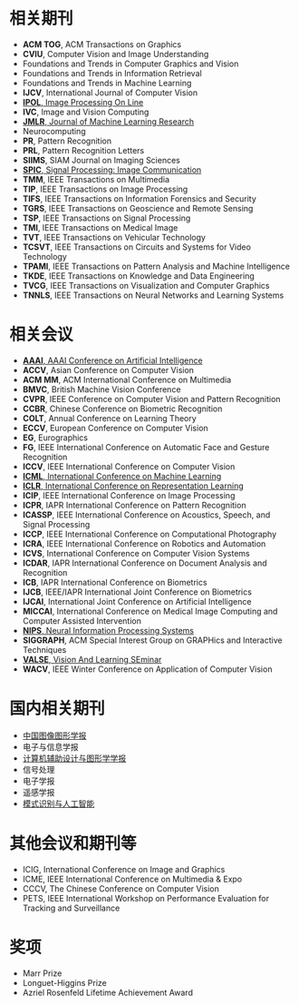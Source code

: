 # 相关期刊
- **ACM TOG**, ACM Transactions on Graphics
- **CVIU**, Computer Vision and Image Understanding
- Foundations and Trends in Computer Graphics and Vision
- Foundations and Trends in Information Retrieval
- Foundations and Trends in Machine Learning
- **IJCV**, International Journal of Computer Vision
- [**IPOL**, Image Processing On Line](http://www.ipol.im/)
- **IVC**, Image and Vision Computing
- [**JMLR**, Journal of Machine Learning Research](http://www.jmlr.org/)
- Neurocomputing
- **PR**, Pattern Recognition
- **PRL**, Pattern Recognition Letters
- **SIIMS**, SIAM Journal on Imaging Sciences
- [**SPIC**, Signal Processing: Image Communication](https://www.journals.elsevier.com/signal-processing-image-communication/)
- **TMM**, IEEE Transactions on Multimedia
- **TIP**, IEEE Transactions on Image Processing
- **TIFS**, IEEE Transactions on Information Forensics and Security
- **TGRS**, IEEE Transactions on Geoscience and Remote Sensing
- **TSP**, IEEE Transactions on Signal Processing 
- **TMI**, IEEE Transactions on Medical Image 
- **TVT**, IEEE Transactions on Vehicular Technology
- **TCSVT**, IEEE Transactions on Circuits and Systems for Video Technology
- **TPAMI**, IEEE Transactions on Pattern Analysis and Machine Intelligence
- **TKDE**, IEEE Transactions on Knowledge and Data Engineering
- **TVCG**, IEEE Transactions on Visualization and Computer Graphics
- **TNNLS**, IEEE Transactions on Neural Networks and Learning Systems

# 相关会议
- [**AAAI**, AAAI Conference on Artificial Intelligence](http://www.aaai.org/Conferences/AAAI/aaai.php)
- **ACCV**, Asian Conference on Computer Vision
- **ACM MM**, ACM International Conference on Multimedia
- **BMVC**, British Machine Vision Conference
- **CVPR**, IEEE Conference on Computer Vision and Pattern Recognition
- **CCBR**, Chinese Conference on Biometric Recognition
- **COLT**, Annual Conference on Learning Theory
- **ECCV**, European Conference on Computer Vision
- **EG**, Eurographics
- **FG**, IEEE International Conference on Automatic Face and Gesture Recognition
- **ICCV**, IEEE International Conference on Computer Vision
- [**ICML**, International Conference on Machine Learning](https://icml.cc/)
- [**ICLR**, International Conference on Representation Learning](https://iclr.cc/)
- **ICIP**, IEEE International Conference on Image Processing
- **ICPR**, IAPR International Conference on Pattern Recognition
- **ICASSP**, IEEE International Conference on Acoustics, Speech, and Signal Processing
- **ICCP**, IEEE International Conference on Computational Photography
- **ICRA**, IEEE International Conference on Robotics and Automation
- **ICVS**, International Conference on Computer Vision Systems
- **ICDAR**, IAPR International Conference on Document Analysis and Recognition
- **ICB**, IAPR International Conference on Biometrics
- **IJCB**, IEEE/IAPR International Joint Conference on Biometrics
- **IJCAI**, International Joint Conference on Artificial Intelligence
- **MICCAI**, International Conference on Medical Image Computing and Computer Assisted Intervention
- [**NIPS**, Neural Information Processing Systems](http://nips.cc/)
- **SIGGRAPH**, ACM Special Interest Group on GRAPHics and Interactive Techniques
- [**VALSE**, Vision And Learning SEminar](http://valser.org/)
- **WACV**, IEEE Winter Conference on Application of Computer Vision

# 国内相关期刊
- [中国图像图形学报](http://www.cjig.cn/jig/ch/index.aspx )
- 电子与信息学报
- [计算机辅助设计与图形学学报](http://www.jcad.cn/jcadcms/news/100000/index.shtml )
- 信号处理
- 电子学报
- 遥感学报
- [模式识别与人工智能](http://manu46.magtech.com.cn/Jweb_prai/CN/volumn/home.shtml )

# 其他会议和期刊等
- ICIG, International Conference on Image and Graphics
- ICME, IEEE International Conference on Multimedia & Expo
- CCCV, The Chinese Conference on Computer Vision
- PETS, IEEE International Workshop on Performance Evaluation for Tracking and Surveillance

# 奖项
- Marr Prize
- Longuet-Higgins Prize
- Azriel Rosenfeld Lifetime Achievement Award

